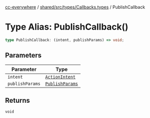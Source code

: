 [cc-everywhere](../../../../../index.md) / [shared/src/types/Callbacks.types](../index.md) / PublishCallback

# Type Alias: PublishCallback()

```ts
type PublishCallback: (intent, publishParams) => void;
```

## Parameters

| Parameter | Type |
| ------ | ------ |
| `intent` | [`ActionIntent`](../../ActionIntent.types/type-aliases/ActionIntent.md) |
| `publishParams` | [`PublishParams`](../../PublishParams.types/interfaces/PublishParams.md) |

## Returns

`void`
